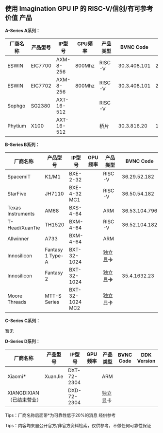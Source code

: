 ## 使用 Imagination GPU IP 的 RISC-V/信创/有可参考价值 产品



**A-Series A系列：**

| 厂商名称 | 产品型号 | IP型号     | GPU频率 | 产品类型 | BVNC Code    | DDK Version  |
| -------- | -------- | ---------- | ------- | -------- | ------------ | ------------ |
| ESWIN    | EIC7700  | AXM-8-256  | 800Mhz  | RISC-V   | 30.3.408.101 | 24.2@6643903 |
| ESWIN    | EIC7702  | AXM-8-256  | 800Mhz  | RISC-V   | 30.3.408.101 | 24.2@6643903 |
| Sophgo   | SG2380   | AXT-16-512 |         | RISC-V   |              |              |
| Phytium  | X100     | AXT-16-512 |         | 桥片     | 30.3.816.20  | 1.16@6099580 |

**B-Series B系列：**

| 厂商名称          | 产品型号         | IP型号          | GPU频率 | 产品类型 | BVNC Code     | DDK Version  |
| ----------------- | ---------------- | --------------- | ------- | -------- | ------------- | ------------ |
| SpacemiT          | K1/M1            | BXE-2-32        |         | RISC-V   | 36.29.52.182  | 24.2@6603887 |
| StarFive          | JH7110           | BXE-4-32 MC1    |         | RISC-V   | 36.50.54.182  | 1.19         |
| Texas Instruments | AM68             | BXS-4-64        |         | ARM      | 36.53.104.796 | 24.2@6643903 |
| T-Head/XuanTie    | TH1520           | BXM-4-64        |         | RISC-V   | 36.52.104.182 | 1.17@6210866 |
| Allwinner         | A733             | BXM-4-64        |         | ARM      |               | 24.2         |
| Innosilicon       | Fantasy 1 Type-A | BXT-32-1024     |         | 独立显卡 |               |              |
| Innosilicon       | Fantasy 2        | BXT-32-1024     |         | 独立显卡 | 35.4.1632.23  |              |
| Moore Threads     | MTT-S Series     | BXT-32-1024 MC2 |         | 独立显卡 |               |              |

**C-Series C系列：**

暂无

**D-Series D系列：**

| 厂商名称                  | 产品型号 | IP型号      | GPU频率 | 产品类型 | BVNC Code | DDK Version |
| ------------------------- | -------- | ----------- | ------- | -------- | --------- | ----------- |
| Xiaomi*                   | XuanJie  | DXT-72-2304 |         | ARM      |           |             |
| XIANGDIXIAN（已结束营业） |          | DXD-72-2304 |         | 独立显卡 |           |             |





Tips：厂商名称后面带*为可靠性低于20%的消息 经供参考

Tips：内容均来自公开官方/非官方资料检索，仅供参考，不做任何可靠性保证
